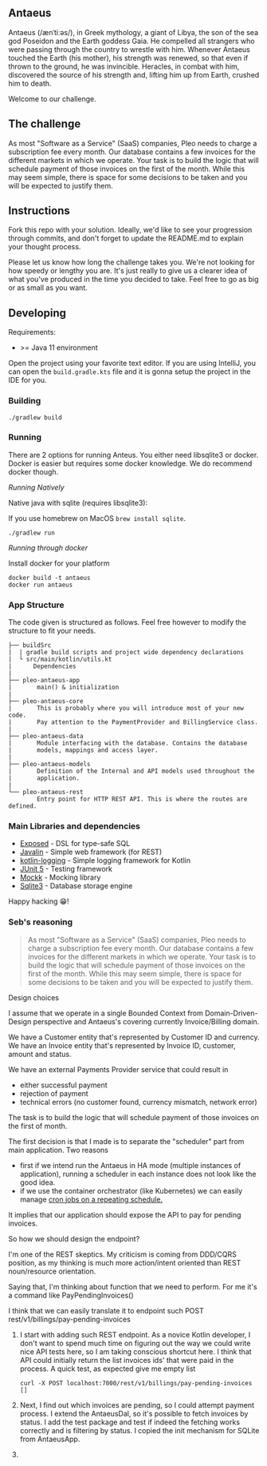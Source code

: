 ## Antaeus

Antaeus (/ænˈtiːəs/), in Greek mythology, a giant of Libya, the son of the sea god Poseidon and the Earth goddess Gaia. He compelled all strangers who were passing through the country to wrestle with him. Whenever Antaeus touched the Earth (his mother), his strength was renewed, so that even if thrown to the ground, he was invincible. Heracles, in combat with him, discovered the source of his strength and, lifting him up from Earth, crushed him to death.

Welcome to our challenge.

## The challenge

As most "Software as a Service" (SaaS) companies, Pleo needs to charge a subscription fee every month. Our database contains a few invoices for the different markets in which we operate. Your task is to build the logic that will schedule payment of those invoices on the first of the month. While this may seem simple, there is space for some decisions to be taken and you will be expected to justify them.

## Instructions

Fork this repo with your solution. Ideally, we'd like to see your progression through commits, and don't forget to update the README.md to explain your thought process.

Please let us know how long the challenge takes you. We're not looking for how speedy or lengthy you are. It's just really to give us a clearer idea of what you've produced in the time you decided to take. Feel free to go as big or as small as you want.

## Developing

Requirements:
- \>= Java 11 environment

Open the project using your favorite text editor. If you are using IntelliJ, you can open the `build.gradle.kts` file and it is gonna setup the project in the IDE for you.

### Building

```
./gradlew build
```

### Running

There are 2 options for running Anteus. You either need libsqlite3 or docker. Docker is easier but requires some docker knowledge. We do recommend docker though.

*Running Natively*

Native java with sqlite (requires libsqlite3):

If you use homebrew on MacOS `brew install sqlite`.

```
./gradlew run
```

*Running through docker*

Install docker for your platform

```
docker build -t antaeus
docker run antaeus
```

### App Structure
The code given is structured as follows. Feel free however to modify the structure to fit your needs.
```
├── buildSrc
|  | gradle build scripts and project wide dependency declarations
|  └ src/main/kotlin/utils.kt 
|      Dependencies
|
├── pleo-antaeus-app
|       main() & initialization
|
├── pleo-antaeus-core
|       This is probably where you will introduce most of your new code.
|       Pay attention to the PaymentProvider and BillingService class.
|
├── pleo-antaeus-data
|       Module interfacing with the database. Contains the database 
|       models, mappings and access layer.
|
├── pleo-antaeus-models
|       Definition of the Internal and API models used throughout the
|       application.
|
└── pleo-antaeus-rest
        Entry point for HTTP REST API. This is where the routes are defined.
```

### Main Libraries and dependencies
* [Exposed](https://github.com/JetBrains/Exposed) - DSL for type-safe SQL
* [Javalin](https://javalin.io/) - Simple web framework (for REST)
* [kotlin-logging](https://github.com/MicroUtils/kotlin-logging) - Simple logging framework for Kotlin
* [JUnit 5](https://junit.org/junit5/) - Testing framework
* [Mockk](https://mockk.io/) - Mocking library
* [Sqlite3](https://sqlite.org/index.html) - Database storage engine

Happy hacking 😁!

### Seb's reasoning

>As most "Software as a Service" (SaaS) companies, Pleo needs to charge a subscription fee every month. 
>Our database contains a few invoices for the different markets in which we operate. 
>Your task is to build the logic that will schedule payment of those invoices on the first of the month.
>While this may seem simple, there is space for some decisions to be taken and you will be expected to justify them.

Design choices 

I assume that we operate in a single Bounded Context from Domain-Driven-Design perspective and Antaeus's covering currently Invoice/Billing domain. 

We have a Customer entity that's represented by Customer ID and currency.
We have an Invoice entity that's represented by Invoice ID, customer, amount and status.

We have an external Payments Provider service that could result in 
- either successful payment
- rejection of payment
- technical errors (no customer found, currency mismatch, network error)

The task is to build the logic that will schedule payment of those invoices on the first of month.

The first decision is that I made is to separate the "scheduler" part from main application. Two reasons
- first if we intend run the Antaeus in HA mode (multiple instances of application), running a scheduler in each instance does not look like the good idea.
- if we use the container orchestrator (like Kubernetes) we can easily manage [cron jobs on a repeating schedule.](#https://kubernetes.io/docs/concepts/workloads/controllers/cron-jobs/)

It implies that our application should expose the API to pay for pending invoices.

So how we should design the endpoint?

I'm one of the REST skeptics. My criticism is coming from DDD/CQRS position, as my thinking is much more action/intent oriented than REST noun/resource orientation.

Saying that, I'm thinking about function that we need to perform. For me it's a command like PayPendingInvoices()

I think that we can easily translate it to endpoint such 
POST rest/v1/billings/pay-pending-invoices

1. I start with adding such REST endpoint. As a novice Kotlin developer, I don't want to spend much time on figuring out the way we could write nice API tests here, so I am taking conscious shortcut here. 
I think that API could initially return the list invoices ids' that were paid in the process. A quick test, as expected give me empty list
   ```
   curl -X POST localhost:7000/rest/v1/billings/pay-pending-invoices
   []
   ```
2. Next, I find out which invoices are pending, so I could attempt payment process. 
   I extend the AntaeusDal, so it's possible to fetch invoices by status. 
   I add the test package and test if indeed the fetching works correctly and is filtering by status. 
   I copied the init mechanism for SQLite from AntaeusApp. 
   
3. 






